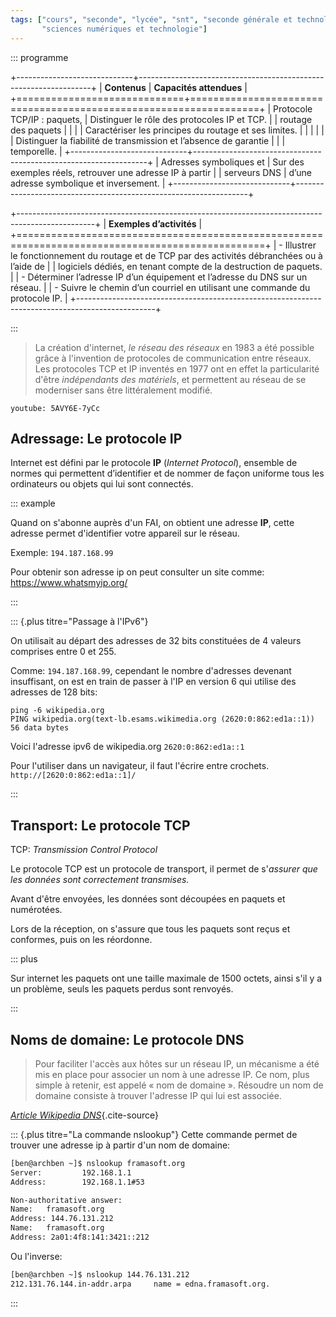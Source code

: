```yaml
---
tags: ["cours", "seconde", "lycée", "snt", "seconde générale et technologique",
       "sciences numériques et technologie"]
---
```


::: programme

+-----------------------------+------------------------------------------------------------------+
|        **Contenus**         |                     **Capacités attendues**                      |
+=============================+==================================================================+
| Protocole TCP/IP : paquets, | Distinguer le rôle des protocoles IP et TCP.                     |
| routage des paquets         |                                                                  |
|                             | Caractériser les principes du routage et ses limites.            |
|                             |                                                                  |
|                             | Distinguer la fiabilité de transmission et l’absence de garantie |
|                             | temporelle.                                                      |
+-----------------------------+------------------------------------------------------------------+
| Adresses symboliques et     | Sur des exemples réels, retrouver une adresse IP à partir        |
| serveurs DNS                | d’une adresse symbolique et inversement.                         |
+-----------------------------+------------------------------------------------------------------+


+-------------------------------------------------------------------------------------------------+
|                                    **Exemples d’activités**                                     |
+=================================================================================================+
| - Illustrer le fonctionnement du routage et de TCP par des activités débranchées ou à l’aide de |
| logiciels dédiés, en tenant compte de la destruction de paquets.                                |
| - Déterminer l’adresse IP d’un équipement et l’adresse du DNS sur un réseau.                    |
| - Suivre le chemin d’un courriel en utilisant une commande du protocole IP.                     |
+-------------------------------------------------------------------------------------------------+

:::

> La création d'internet, _le réseau des réseaux_ en 1983 a été possible grâce à l'invention de
> protocoles de communication entre réseaux.
> &nbsp;
> Les protocoles TCP et IP inventés en 1977 ont en effet la particularité d'être _indépendants des
> matériels_, et permettent au réseau de se moderniser sans être littéralement modifié.

`youtube: 5AVY6E-7yCc`

## Adressage: Le protocole IP

Internet est défini par le protocole **IP** (_Internet Protocol_), ensemble de normes qui
permettent d’identifier et de nommer de façon uniforme tous les ordinateurs ou objets qui lui sont
connectés.

::: example

Quand on s'abonne auprès d'un FAI, on obtient une adresse **IP**, cette adresse permet d'identifier
votre appareil sur le réseau.

Exemple: `194.187.168.99`

Pour obtenir son adresse ip on peut consulter un site comme: <https://www.whatsmyip.org/>

:::

::: {.plus titre="Passage à l'IPv6"}

On utilisait au départ des adresses de 32 bits constituées de 4 valeurs comprises entre 0 et 255.

Comme: `194.187.168.99`, cependant le nombre d'adresses devenant insuffisant, on est en train de
passer à l'IP en version 6 qui utilise des adresses de 128 bits:

```
ping -6 wikipedia.org
PING wikipedia.org(text-lb.esams.wikimedia.org (2620:0:862:ed1a::1)) 56 data bytes
```

Voici l'adresse ipv6 de wikipedia.org `2620:0:862:ed1a::1`

Pour l'utiliser dans un navigateur, il faut l'écrire entre crochets. `http://[2620:0:862:ed1a::1]/`

:::

## Transport: Le protocole TCP

TCP: _Transmission Control Protocol_

Le protocole TCP est un protocole de transport, il permet de s'_assurer que les données sont correctement transmises._

Avant d'être envoyées, les données sont découpées en paquets et numérotées.

Lors de la réception, on s'assure que tous les paquets sont reçus et conformes, puis on les
réordonne.

::: plus

Sur internet les paquets ont une taille maximale de 1500 octets, ainsi s'il y a un problème, seuls
les paquets perdus sont renvoyés.

:::

## Noms de domaine: Le protocole DNS

> Pour faciliter l'accès aux hôtes sur un réseau IP, un mécanisme a été mis en place pour associer
> un nom à une adresse IP. Ce nom, plus simple à retenir, est appelé « nom de domaine ». Résoudre
> un nom de domaine consiste à trouver l'adresse IP qui lui est associée. 

*[Article Wikipedia DNS](https://fr.wikipedia.org/wiki/Domain_Name_System)*{.cite-source}


::: {.plus titre="La commande nslookup"}
Cette commande permet de trouver une adresse ip à partir d'un nom de domaine:

```sh
[ben@archben ~]$ nslookup framasoft.org
Server:         192.168.1.1
Address:        192.168.1.1#53

Non-authoritative answer:
Name:   framasoft.org
Address: 144.76.131.212
Name:   framasoft.org
Address: 2a01:4f8:141:3421::212
```

Ou l'inverse:

```sh
[ben@archben ~]$ nslookup 144.76.131.212
212.131.76.144.in-addr.arpa     name = edna.framasoft.org.
```

:::


